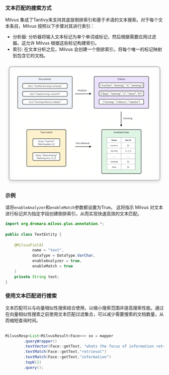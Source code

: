### 文本匹配的搜索方式

Milvus 集成了Tantivy来支持其底层倒排索引和基于术语的文本搜索。对于每个文本条目，Milvus 按照以下步骤对其进行索引：

- 分析器: 分析器将输入文本标记为单个单词或标记，然后根据需要应用过滤器。这允许 Milvus 根据这些标记构建索引。
- 索引: 在文本分析之后，Milvus 会创建一个倒排索引，将每个唯一的标记映射到包含它的文档。


<div style="display: inline-block; border: 4px solid #ccc; border-radius: 10px; box-shadow: 0 4px 8px rgba(0, 0, 0, 0.1); margin: 10px; padding: 10px;">
  <img src="./logo/text_match.png" alt="text_match" style="border-radius: 10px;" />
</div>

### 示例
请将`enableAnalyzer`和`enableMatch`参数都设置为True。
这将指示 Milvus 对文本进行标记并为指定字段创建倒排索引，从而实现快速高效的文本匹配。

```java
import org.dromara.milvus.plus.annotation.*;

public class TextEntity {

    @MilvusField(
            name = "text",
            dataType = DataType.VarChar,
            enableAnalyzer = true,
            enableMatch = true
    )
    private String text; 
}
```
### 使用文本匹配进行搜索

文本匹配可以与向量相似性搜索结合使用，以缩小搜索范围并提高搜索性能。通过在向量相似性搜索之前使用文本匹配过滤集合，可以减少需要搜索的文档数量，从而缩短查询时间。

```java

MilvusResp<List<MilvusResult<Face>>> xx = mapper
        .queryWrapper()
        .textVector(Face::getText, "whats the focus of information retrieval?")
        .textMatch(Face::getText,"retrieval")
        .textMatch(Face::getText,"information")
        .topK(2)
        .query();

```

